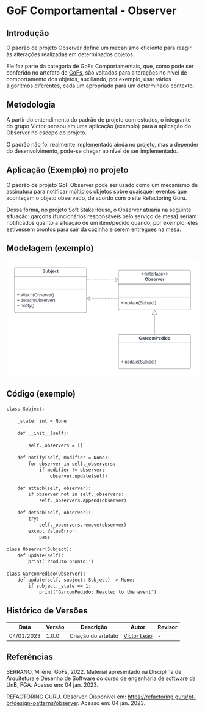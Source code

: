 # GoF Comportamental - Observer

## Introdução

O padrão de projeto Observer define um mecanismo eficiente para reagir às alterações realizadas em determinados objetos.

Ele faz parte da categoria de GoFs Comportamentais, que, como pode ser conferido no artefato de [GoFs](https://unbarqdsw2022-2.github.io/2022.2_G5_SoftSteakHouse/#/padroes-projeto/iniciativas_extras/gofs), são voltados para alterações no nível de comportamento dos objetos, auxiliando, por exemplo, usar vários algoritmos diferentes, cada um apropriado para um determinado contexto.

## Metodologia

A partir do entendimento do padrão de projeto com estudos, o integrante do grupo Victor pensou em uma aplicação (exemplo) para a aplicação do Observer no escopo do projeto.

O padrão não foi realmente implementado ainda no projeto, mas a depender do desenvolvimento, pode-se chegar ao nível de ser implementado.

## Aplicação (Exemplo) no projeto

O padrão de projeto GoF Observer pode ser usado como um mecanismo de assinatura para notificar múltiplos objetos sobre quaisquer eventos que aconteçam o objeto observado, de acordo com o site Refactoring Guru.

Dessa forma, no projeto Soft StakeHouse, o Observer atuaria na seguinte situação: garçons (funcionários responsáveis pelo serviço de mesa) seriam notificados quanto a situação de um item/pedido quando, por exemplo, eles estivessem prontos para sair da cozinha e serem entregues na mesa.

## Modelagem (exemplo)

![Observer UML](./observer-uml.png)

## Código (exemplo)

```
class Subject:

    _state: int = None

    def __init__(self):

        self._observers = []
 
    def notify(self, modifier = None):
        for observer in self._observers:
            if modifier != observer:
                observer.update(self)
 
    def attach(self, observer):
        if observer not in self._observers:
            self._observers.append(observer)
 
    def detach(self, observer):
        try:
            self._observers.remove(observer)
        except ValueError:
            pass
 
class Observer(Subject): 
    def update(self):
        print('Produto pronto!')
    
class GarcomPedido(Observer):
    def update(self, subject: Subject) -> None:
        if subject._state == 1:
            print("GarcomPedido: Reacted to the event")

```

## Histórico de Versões

|    Data    | Versão |            Descrição           |       Autor     |    Revisor    |
|  --------  |  ----  |            ----------          | --------------- |    -------    |
| 04/01/2023 |  1.0.0 |  Criação do artefato | [Victor Leão](https://github.com/victorleaoo) | - |

## Referências
SERRANO, Milene. GoFs, 2022. Material apresentado na Disciplina de Arquitetura e Desenho de Software do curso de engenharia de software da UnB, FGA. Acesso em: 04 jan. 2023.

REFACTORING GURU. Observer. Disponível em: https://refactoring.guru/pt-br/design-patterns/observer. Acesso em: 04 jan. 2023.